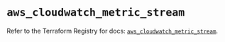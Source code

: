 # `aws_cloudwatch_metric_stream`

Refer to the Terraform Registry for docs: [`aws_cloudwatch_metric_stream`](https://registry.terraform.io/providers/hashicorp/aws/3.76.1/docs/resources/cloudwatch_metric_stream).
